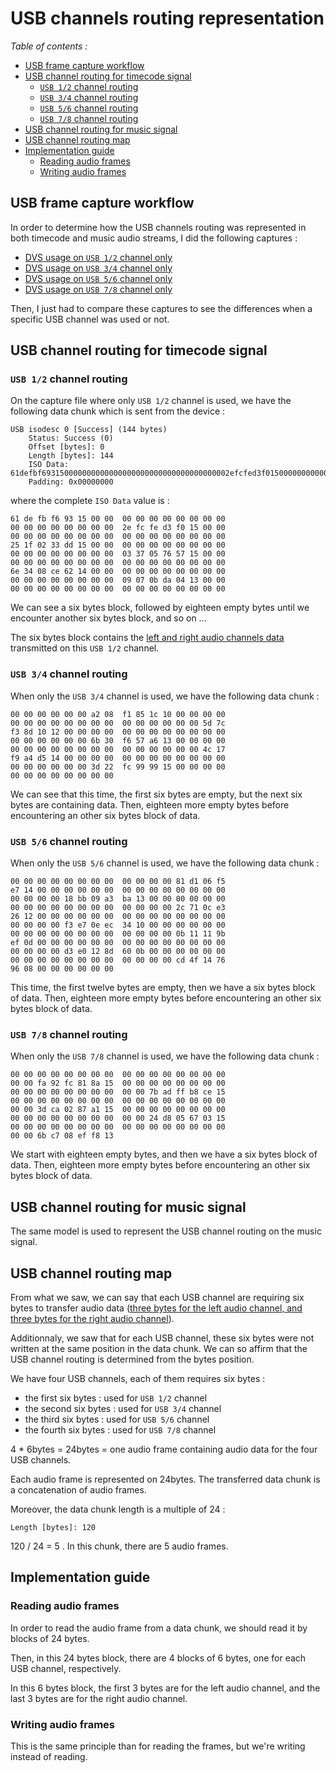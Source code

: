 # USB channels routing representation

*Table of contents :*

- [USB frame capture workflow](#usb-frame-capture-workflow)
- [USB channel routing for timecode signal](#usb-channel-routing-for-timecode-signal)
    - [`USB 1/2` channel routing](#usb-1-2-channel-routing)
    - [`USB 3/4` channel routing](#usb-3-4-channel-routing)
    - [`USB 5/6` channel routing](#usb-5-6-channel-routing)
    - [`USB 7/8` channel routing](#usb-7-8-channel-routing)
- [USB channel routing for music signal](#usb-channel-routing-for-music-signal)
- [USB channel routing map](#usb-channel-routing-map)
- [Implementation guide](#implementation-guide)
    - [Reading audio frames](#reading-audio-frames)
    - [Writing audio frames](#writing-audio-frames)

## USB frame capture workflow

In order to determine how the USB channels routing was represented in both
timecode and music audio streams, I did the following captures :

- [DVS usage on `USB 1/2` channel only](captures/usb12_lrinput_lroutput_256samples_44100Hz.pcapng)
- [DVS usage on `USB 3/4` channel only](captures/usb34_lrinput_lroutput_256samples_44100Hz.pcapng)
- [DVS usage on `USB 5/6` channel only](captures/usb56_lrinput_lroutput_256samples_44100Hz.pcapng)
- [DVS usage on `USB 7/8` channel only](captures/usb78_lrinput_lroutput_256samples_44100Hz.pcapng)

Then, I just had to compare these captures to see the differences when a
specific USB channel was used or not.

## USB channel routing for timecode signal

### `USB 1/2` channel routing

On the capture file where only `USB 1/2` channel is used, we have the following
data chunk which is sent from the device :

```
USB isodesc 0 [Success] (144 bytes)
    Status: Success (0)
    Offset [bytes]: 0
    Length [bytes]: 144
    ISO Data: 61defbf693150000000000000000000000000000000000002efcfed3f015000000000000…
    Padding: 0x00000000
```

where the complete `ISO Data` value is :

```
61 de fb f6 93 15 00 00  00 00 00 00 00 00 00 00
00 00 00 00 00 00 00 00  2e fc fe d3 f0 15 00 00
00 00 00 00 00 00 00 00  00 00 00 00 00 00 00 00
25 1f 02 33 dd 15 00 00  00 00 00 00 00 00 00 00
00 00 00 00 00 00 00 00  03 37 05 76 57 15 00 00
00 00 00 00 00 00 00 00  00 00 00 00 00 00 00 00
6e 34 08 ce 62 14 00 00  00 00 00 00 00 00 00 00
00 00 00 00 00 00 00 00  09 07 0b da 04 13 00 00
00 00 00 00 00 00 00 00  00 00 00 00 00 00 00 00
```

We can see a six bytes block, followed by eighteen empty bytes until we
encounter another six bytes block, and so on ...

The six bytes block contains the [left and right audio channels data](left-and-right-audio-channels-representation.md)
transmitted on this `USB 1/2` channel.

### `USB 3/4` channel routing

When only the `USB 3/4` channel is used, we have the following data chunk :

```
00 00 00 00 00 00 a2 08  f1 85 1c 10 00 00 00 00
00 00 00 00 00 00 00 00  00 00 00 00 00 00 5d 7c
f3 8d 10 12 00 00 00 00  00 00 00 00 00 00 00 00
00 00 00 00 00 00 6b 30  f6 57 a6 13 00 00 00 00
00 00 00 00 00 00 00 00  00 00 00 00 00 00 4c 17
f9 a4 d5 14 00 00 00 00  00 00 00 00 00 00 00 00
00 00 00 00 00 00 3d 22  fc 99 99 15 00 00 00 00
00 00 00 00 00 00 00 00
```

We can see that this time, the first six bytes are empty, but the next six
bytes are containing data. Then, eighteen more empty bytes before encountering
an other six bytes block of data.

### `USB 5/6` channel routing

When only the `USB 5/6` channel is used, we have the following data chunk :

```
00 00 00 00 00 00 00 00  00 00 00 00 81 d1 06 f5
e7 14 00 00 00 00 00 00  00 00 00 00 00 00 00 00
00 00 00 00 18 bb 09 a3  ba 13 00 00 00 00 00 00
00 00 00 00 00 00 00 00  00 00 00 00 2c 71 0c e3
26 12 00 00 00 00 00 00  00 00 00 00 00 00 00 00
00 00 00 00 f3 e7 0e ec  34 10 00 00 00 00 00 00
00 00 00 00 00 00 00 00  00 00 00 00 0b 11 11 9b
ef 0d 00 00 00 00 00 00  00 00 00 00 00 00 00 00
00 00 00 00 d3 e0 12 8d  60 0b 00 00 00 00 00 00
00 00 00 00 00 00 00 00  00 00 00 00 cd 4f 14 76
96 08 00 00 00 00 00 00
```

This time, the first twelve bytes are empty, then we have a six bytes block of
data. Then, eighteen more empty bytes before encountering an other six bytes
block of data.

### `USB 7/8` channel routing

When only the `USB 7/8` channel is used, we have the following data chunk :

```
00 00 00 00 00 00 00 00  00 00 00 00 00 00 00 00
00 00 fa 92 fc 81 8a 15  00 00 00 00 00 00 00 00
00 00 00 00 00 00 00 00  00 00 7b ad ff b8 ce 15
00 00 00 00 00 00 00 00  00 00 00 00 00 00 00 00
00 00 3d ca 02 87 a1 15  00 00 00 00 00 00 00 00
00 00 00 00 00 00 00 00  00 00 24 d8 05 67 03 15
00 00 00 00 00 00 00 00  00 00 00 00 00 00 00 00
00 00 6b c7 08 ef f8 13
```

We start with eighteen empty bytes, and then we have a six bytes block of data.
Then, eighteen more empty bytes before encountering an other six bytes block of
data.

## USB channel routing for music signal

The same model is used to represent the USB channel routing on the music signal.

## USB channel routing map

From what we saw, we can say that each USB channel are requiring six bytes to
transfer audio data ([three bytes for the left audio channel, and three bytes
for the right audio channel](left-and-right-audio-channels-representation.md)).

Additionnaly, we saw that for each USB channel, these six bytes were not
written at the same position in the data chunk. We can so affirm that the USB
channel routing is determined from the bytes position.

We have four USB channels, each of them requires six bytes : 

- the first six bytes : used for `USB 1/2` channel
- the second six bytes : used for `USB 3/4` channel
- the third six bytes : used for `USB 5/6` channel
- the fourth six bytes : used for `USB 7/8` channel

4 * 6bytes = 24bytes = one audio frame containing audio data for the four USB
channels.

Each audio frame is represented on 24bytes. The transferred data chunk is a
concatenation of audio frames.

Moreover, the data chunk length is a multiple of 24 : 

```
Length [bytes]: 120
```

120 / 24 = 5 . In this chunk, there are 5 audio frames.

## Implementation guide

### Reading audio frames

In order to read the audio frame from a data chunk, we should read it by blocks
of 24 bytes.

Then, in this 24 bytes block, there are 4 blocks of 6 bytes, one for each USB
channel, respectively.

In this 6 bytes block, the first 3 bytes are for the left audio channel, and the
last 3 bytes are for the right audio channel.

### Writing audio frames

This is the same principle than for reading the frames, but we're writing
instead of reading.
